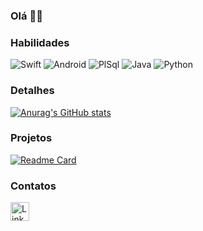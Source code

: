 ### Olá 👋🏾

### Habilidades

![Swift](https://img.shields.io/badge/Swift-FA7343?style=for-the-badge&logo=swift&logoColor=white)
![Android](https://img.shields.io/badge/Android-3DDC84?style=for-the-badge&logo=android&logoColor=white)
![PlSql](https://img.shields.io/badge/PlSql-FB0000?style=for-the-badge&logo=oracle&logoColor=black)
![Java](https://img.shields.io/badge/Java-ED8B00?style=for-the-badge&logo=java&logoColor=white)
![Python](https://img.shields.io/badge/Python-FFD43B?style=for-the-badge&logo=python&logoColor=blue)

### Detalhes

[![Anurag's GitHub stats](https://github-readme-stats.vercel.app/api?username=vitor216&show_icons=true&theme=dark)](https://github.com/anuraghazra/github-readme-stats)

### Projetos

[![Readme Card](https://github-readme-stats.vercel.app/api/pin/?username=vitor216&repo=clone_disneyplus&theme=dark)](https://github.com/anuraghazra/github-readme-stats)

### Contatos

[<img src='https://img.shields.io/badge/LinkedIn-007785?style=for-the-badge&logo=linkedin&logoColor=white' alt='Linkedin' height='30'>](https://www.linkedin.com/in/vitor-aguiar-a29103256/)
